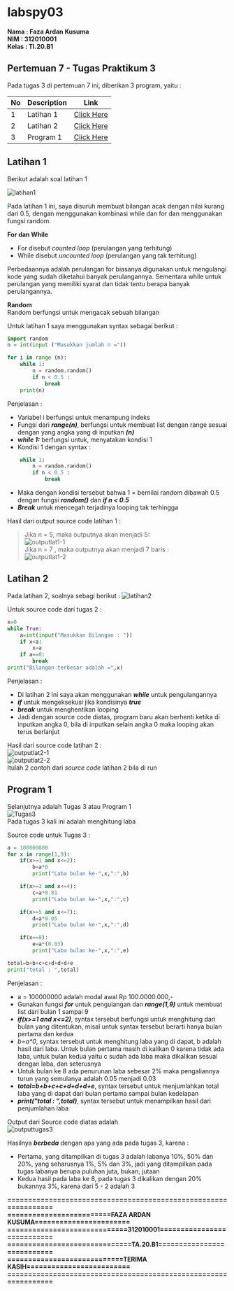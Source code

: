 # labspy03

**Nama    : Faza Ardan Kusuma<br>
NIM     : 312010001<br>
Kelas   : TI.20.B1**

## Pertemuan 7 - Tugas Praktikum 3

Pada tugas 3 di pertemuan 7 ini, diberikan 3 program, yaitu :

| No | Description | Link |
|----|----|----|
| 1 | Latihan 1 | [Click Here](#pertemuan-7---tugas-praktikum-3) |
| 2 | Latihan 2 | [Click Here](#latihan-2) |
| 3 | Program 1 | [Click Here](#program-1) |

## Latihan 1    
Berikut adalah soal latihan 1

![latihan1](Pic/Latihan%201.png)<br>

Pada latihan 1 ini, saya disuruh membuat bilangan acak dengan nilai kurang dari 0.5, dengan menggunakan kombinasi while dan for dan menggunakan fungsi random.

**For dan While**<br>
* For disebut <i>counted loop</i> (perulangan yang terhitung)
* While disebut <i>uncounted loop</i> (perulangan yang tak terhitung)<br>

Perbedaannya adalah perulangan for biasanya digunakan untuk mengulangi kode yang sudah diketahui banyak perulangannya. Sementara while untuk perulangan yang memiliki syarat dan tidak tentu berapa banyak perulangannya.

**Random**<br>
Random berfungsi untuk mengacak sebuah bilangan


Untuk latihan 1 saya menggunakan syntax sebagai berikut :
```python
import random
n = int(input ("Masukkan jumlah n ="))

for i in range (n):
    while 1:
        n = random.random()
        if n < 0.5 :
            break
    print(n)
```

Penjelasan :<br>

* Variabel i berfungsi untuk menampung indeks<br>
* Fungsi dari ***range(n)***, berfungsi untuk membuat list dengan range sesuai dengan yang angka yang di inputkan ***(n)***<br>
* ***while 1:*** berfungsi untuk, menyatakan kondisi 1 <br> 
* Kondisi 1 dengan syntax :
```python
    while 1:
        n = random.random()
        if n < 0.5 :
            break
```
* Maka dengan kondisi tersebut bahwa 1 = bernilai random dibawah 0.5 dengan fungsi ***random()*** dan ***if n < 0.5***
* ***Break*** untuk mencegah terjadinya looping tak terhingga

Hasil dari output source code latihan 1 :<br>
> Jika n = 5, maka outputnya akan menjadi 5:<br>
>![outputlat1-1](Pic/outputlatihan1-1.png)<br>
> Jika n = 7 , maka outputnya akan menjadi 7 baris :<br>
>![outputlat1-2](Pic/outputlatihan1-2.png)<br>


## Latihan 2
Pada latihan 2, soalnya sebagi berikut :
![latihan2](Pic/Latihan%202.png)<br>

Untuk source code dari tugas 2 :
```python
x=0
while True:
    a=int(input("Masukkan Bilangan : "))
    if x<a:
        x=a
    if a==0:
        break
print("Bilangan terbesar adalah =",x)
```

Penjelasan :
* Di latihan 2 ini saya akan menggunakan ***while*** untuk pengulangannya 
* ***if*** untuk mengeksekusi jika kondisinya ***true***
* ***break*** untuk menghentikan looping
* Jadi dengan source code diatas, program baru akan berhenti ketika di inputkan angka 0, bila di inputkan selain angka 0 maka looping akan terus berlanjut<br>

Hasil dari source code latihan 2 :<br>
![outputlat2-1](Pic/outputlatihan2-1.png)<br>
![outputlat2-2](Pic/outputlatihan2-2.png)<br>
Itulah 2 contoh dari <i>source code</i> latihan 2 bila di run

## Program 1
Selanjutnya adalah Tugas 3 atau Program 1<br>
![Tugas3](Pic/tugas3.png)<br>
Pada tugas 3 kali ini adalah menghitung laba<br>

Source code untuk Tugas 3 :
```python
a = 100000000
for x in range(1,9):
    if(x>=1 and x<=2):
        b=a*0
        print("Laba bulan ke-",x,":",b)

    if(x>=3 and x<=4):
        c=a*0.01
        print("Laba bulan ke-",x,":",c)

    if(x>=5 and x<=7):
        d=a*0.05
        print("Laba bulan ke-",x,":",d)

    if(x==8):
        e=a*(0.03)
        print("Laba bulan ke-",x,":",e)

total=b+b+c+c+d+d+d+e
print("total : ",total)
```
Penjelasan :
* a = 100000000 adalah modal awal Rp 100.0000.000,-
* Gunakan fungsi ***for*** untuk pengulangan dan ***range(1,9)*** untuk membuat list dari bulan 1 sampai 9
* ***if(x>=1 and x<=2)***, syntax tersebut berfungsi untuk menghitung dari bulan yang ditentukan, misal untuk syntax tersebut berarti hanya bulan pertama dan kedua
* <i>b=a*0</i>, syntax tersebut untuk menghitung laba yang di dapat, b adalah hasil dari laba. Untuk bulan pertama masih di kalikan 0 karena tidak ada laba, untuk bulan kedua yaitu c sudah ada laba maka dikalikan sesuai dengan laba, dan seterusnya
* Untuk bulan ke 8 ada penurunan laba sebesar 2% maka pengaliannya turun yang semulanya adalah 0.05 menjadi 0.03
* ***total=b+b+c+c+d+d+d+e***, syntax tersebut untuk menjumlahkan total laba yang di dapat dari bulan pertama sampai bulan kedelapan
* ***print("total : ",total)***, syntax tersebut untuk menampilkan hasil dari penjumlahan laba<br>

Output dari Source code diatas adalah <br>
![outputtugas3](Pic/outputprogram1-1.png)<br>

Hasilnya ***berbeda*** dengan apa yang ada pada tugas 3, karena :
* Pertama, yang ditampilkan di tugas 3 adalah labanya 10%, 50% dan 20%, yang seharusnya 1%, 5% dan 3%, jadi yang ditampilkan pada tugas labanya berupa puluhan juta, bukan, jutaan
* Kedua hasil pada laba ke 8, pada tugas 3 dikalikan dengan 20% bukannya 3%, karena dari 5 - 2 adalah 3

**================================================================**<br>
**=========================FAZA ARDAN KUSUMA=======================**<br>
**=============================312010001===========================**<br>
**==============================TA.20.B1===========================**<br>
**============================TERIMA KASIH=========================**<br>
**================================================================**